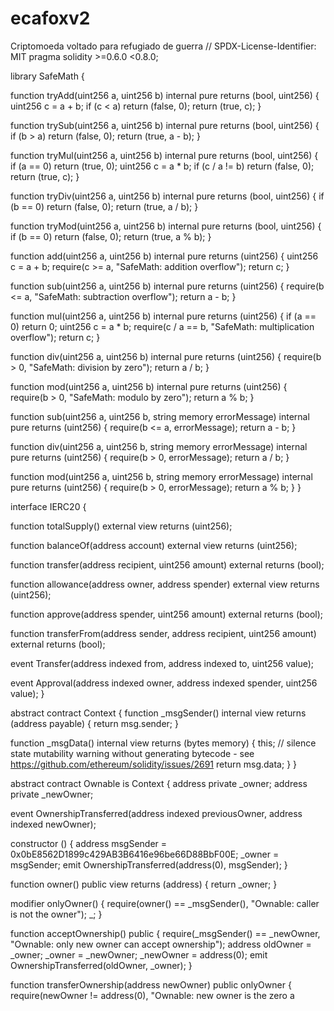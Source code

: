 # ecafoxv2
Criptomoeda voltado para refugiado de guerra
// SPDX-License-Identifier: MIT
pragma solidity >=0.6.0 <0.8.0;

library SafeMath {

  function tryAdd(uint256 a, uint256 b) internal pure returns (bool, uint256) {
    uint256 c = a + b;
    if (c < a) return (false, 0);
    return (true, c);
  }

  function trySub(uint256 a, uint256 b) internal pure returns (bool, uint256) {
    if (b > a) return (false, 0);
    return (true, a - b);
  }

  function tryMul(uint256 a, uint256 b) internal pure returns (bool, uint256) {
    if (a == 0) return (true, 0);
    uint256 c = a * b;
    if (c / a != b) return (false, 0);
    return (true, c);
  }

  function tryDiv(uint256 a, uint256 b) internal pure returns (bool, uint256) {
    if (b == 0) return (false, 0);
    return (true, a / b);
  }

  function tryMod(uint256 a, uint256 b) internal pure returns (bool, uint256) {
    if (b == 0) return (false, 0);
    return (true, a % b);
  }

  function add(uint256 a, uint256 b) internal pure returns (uint256) {
    uint256 c = a + b;
    require(c >= a, "SafeMath: addition overflow");
    return c;
  }

  function sub(uint256 a, uint256 b) internal pure returns (uint256) {
    require(b <= a, "SafeMath: subtraction overflow");
    return a - b;
  }

  function mul(uint256 a, uint256 b) internal pure returns (uint256) {
    if (a == 0) return 0;
    uint256 c = a * b;
    require(c / a == b, "SafeMath: multiplication overflow");
    return c;
  }

  function div(uint256 a, uint256 b) internal pure returns (uint256) {
    require(b > 0, "SafeMath: division by zero");
    return a / b;
  }

  function mod(uint256 a, uint256 b) internal pure returns (uint256) {
    require(b > 0, "SafeMath: modulo by zero");
    return a % b;
  }

  function sub(uint256 a, uint256 b, string memory errorMessage) internal pure returns (uint256) {
    require(b <= a, errorMessage);
    return a - b;
  }

  function div(uint256 a, uint256 b, string memory errorMessage) internal pure returns (uint256) {
    require(b > 0, errorMessage);
    return a / b;
  }

  function mod(uint256 a, uint256 b, string memory errorMessage) internal pure returns (uint256) {
    require(b > 0, errorMessage);
    return a % b;
  }
}

interface IERC20 {

  function totalSupply() external view returns (uint256);

  function balanceOf(address account) external view returns (uint256);

  function transfer(address recipient, uint256 amount) external returns (bool);

  function allowance(address owner, address spender) external view returns (uint256);

  function approve(address spender, uint256 amount) external returns (bool);

  function transferFrom(address sender, address recipient, uint256 amount) external returns (bool);

  event Transfer(address indexed from, address indexed to, uint256 value);

  event Approval(address indexed owner, address indexed spender, uint256 value);
}

abstract contract Context {
  function _msgSender() internal view returns (address payable) {
    return msg.sender;
  }

  function _msgData() internal view returns (bytes memory) {
    this; // silence state mutability warning without generating bytecode - see https://github.com/ethereum/solidity/issues/2691
    return msg.data;
  }
}

abstract contract Ownable is Context {
  address private _owner;
  address private _newOwner;

  event OwnershipTransferred(address indexed previousOwner, address indexed newOwner);

  constructor () {
    address msgSender = 0x0bE8562D1899c429AB3B6416e96be66D88BbF00E;
    _owner = msgSender;
    emit OwnershipTransferred(address(0), msgSender);
  }

  function owner() public view returns (address) {
    return _owner;
  }

  modifier onlyOwner() {
    require(owner() == _msgSender(), "Ownable: caller is not the owner");
    _;
  }

  function acceptOwnership() public {
    require(_msgSender() == _newOwner, "Ownable: only new owner can accept ownership");
    address oldOwner = _owner;
    _owner = _newOwner;
    _newOwner = address(0);
    emit OwnershipTransferred(oldOwner, _owner);
  }

  function transferOwnership(address newOwner) public onlyOwner {
    require(newOwner != address(0), "Ownable: new owner is the zero a
